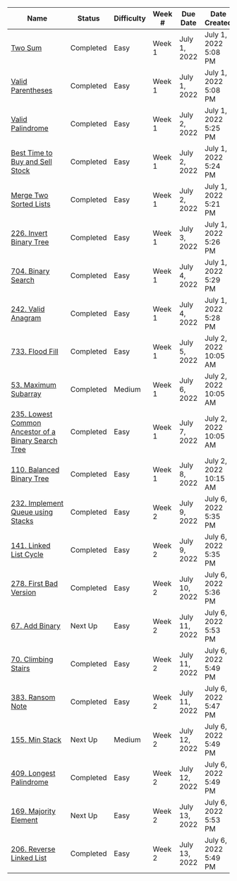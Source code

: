 ﻿| Name                                                              | Status    | Difficulty | Week # | Due Date      | Date Created          |
| ----------------------------------------------------------------- | --------- | ---------- | ------ | ------------- | --------------------- |
| [Two Sum](week1/twoSum/)                                          | Completed | Easy       | Week 1 | July 1, 2022  | July 1, 2022 5:08 PM  |
| [Valid Parentheses](week1/validParentheses/)                      | Completed | Easy       | Week 1 | July 1, 2022  | July 1, 2022 5:08 PM  |
| [Valid Palindrome](week1/validPalindrome/)                        | Completed | Easy       | Week 1 | July 2, 2022  | July 1, 2022 5:25 PM  |
| [Best Time to Buy and Sell Stock](week1/bestTimeToBuyStock/)      | Completed | Easy       | Week 1 | July 2, 2022  | July 1, 2022 5:24 PM  |
| [Merge Two Sorted Lists](week1/mergeTwoSortedLists/)              | Completed | Easy       | Week 1 | July 2, 2022  | July 1, 2022 5:21 PM  |
| [226. Invert Binary Tree](week1/invertBinaryTree/)                | Completed | Easy       | Week 1 | July 3, 2022  | July 1, 2022 5:26 PM  |
| [704. Binary Search](week1/binarySearch/)                         | Completed | Easy       | Week 1 | July 4, 2022  | July 1, 2022 5:29 PM  |
| [242. Valid Anagram](week1/validAnagram/)                         | Completed | Easy       | Week 1 | July 4, 2022  | July 1, 2022 5:28 PM  |
| [733. Flood Fill](week1/floodFill/)                               | Completed | Easy       | Week 1 | July 5, 2022  | July 2, 2022 10:05 AM |
| [53. Maximum Subarray](week1/maximumSubarray/)                    | Completed | Medium     | Week 1 | July 6, 2022  | July 2, 2022 10:05 AM |
| [235. Lowest Common Ancestor of a Binary Search Tree](week1/LCA/) | Completed | Easy       | Week 1 | July 7, 2022  | July 2, 2022 10:05 AM |
| [110. Balanced Binary Tree](week1/balancedBinaryTree/)            | Completed | Easy       | Week 1 | July 8, 2022  | July 2, 2022 10:15 AM |
| [232. Implement Queue using Stacks](week2/queueUsingStack/)       | Completed | Easy       | Week 2 | July 9, 2022  | July 6, 2022 5:35 PM  |
| [141. Linked List Cycle](week2/linkedListCycle/)                  | Completed | Easy       | Week 2 | July 9, 2022  | July 6, 2022 5:35 PM  |
| [278. First Bad Version](week2/firstBadVersion/)                  | Completed | Easy       | Week 2 | July 10, 2022 | July 6, 2022 5:36 PM  |
| [67. Add Binary](week2/addBinary/)                                | Next Up   | Easy       | Week 2 | July 11, 2022 | July 6, 2022 5:53 PM  |
| [70. Climbing Stairs](week2/climbingStairs/)                      | Completed | Easy       | Week 2 | July 11, 2022 | July 6, 2022 5:49 PM  |
| [383. Ransom Note](week2/ransomNote/)                             | Completed | Easy       | Week 2 | July 11, 2022 | July 6, 2022 5:47 PM  |
| [155. Min Stack](week2/minStack/)                                 | Next Up   | Medium     | Week 2 | July 12, 2022 | July 6, 2022 5:49 PM  |
| [409. Longest Palindrome](week2/longestPalindrome/)               | Completed | Easy       | Week 2 | July 12, 2022 | July 6, 2022 5:49 PM  |
| [169. Majority Element](week2/majorityElement/)                   | Next Up   | Easy       | Week 2 | July 13, 2022 | July 6, 2022 5:53 PM  |
| [206. Reverse Linked List](week2/reverseLinkedList/)              | Completed | Easy       | Week 2 | July 13, 2022 | July 6, 2022 5:49 PM  |